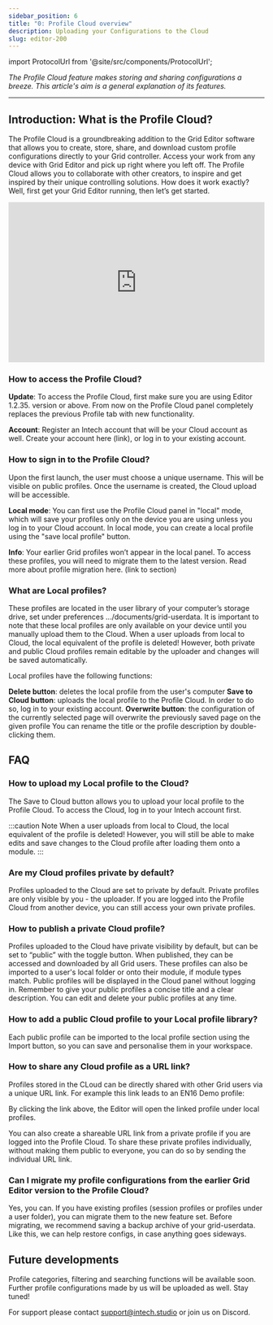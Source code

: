 ```yaml
---
sidebar_position: 6
title: "0: Profile Cloud overview"
description: Uploading your Configurations to the Cloud
slug: editor-200
---
```


import ProtocolUrl from '@site/src/components/ProtocolUrl';

*The Profile Cloud feature makes storing and sharing configurations a breeze. This article's aim is a general explanation of its features.*

---

## Introduction: What is the Profile Cloud? 

The Profile Cloud is a groundbreaking addition to the Grid Editor software that allows you to create, store, share, and download custom profile configurations directly to your Grid controller. Access your work from any device with Grid Editor and pick up right where you left off. The Profile Cloud allows you to collaborate with other creators, to inspire and get inspired by their unique controlling solutions. How does it work exactly? Well, first get your Grid Editor running, then let’s get started.

<!-- 
Hogyan kell videót feltenni? 
1. go to youtube
2. open video
3. click "share"
4. choose "embed"
5. copy and paste
-->

<div style={{display: 'flex', alignItems: 'center', justifyContent: 'center'}}>
<iframe width="100%" height="315" style={{maxWidth:'560px'}} src="https://www.youtube.com/embed/s9uFpXCTCSQ?si=tmJDbiiaSXPXiLnb&amp;controls=0" title="YouTube video player" frameborder="0" allow="accelerometer; autoplay; clipboard-write; encrypted-media; gyroscope; picture-in-picture; web-share" allowfullscreen></iframe>
</div>

### How to access the Profile Cloud?


**Update**: To access the Profile Cloud, first make sure you are using Editor 1.2.35. version or above. From now on the Profile Cloud panel completely replaces the previous Profile tab with new functionality.

**Account**: Register an Intech account that will be your Cloud account as well. Create your account here (link), or log in to your existing account. 

### How to sign in to the Profile Cloud?
Upon the first launch, the user must choose a unique username. This will be visible on public profiles. Once the username is created, the Cloud upload will be accessible.

**Local mode**: You can first use the Profile Cloud panel in "local" mode, which will save your profiles only on the device you are using unless you log in to your Cloud account. In local mode, you can create a local profile using the "save local profile" button.

**Info**: Your earlier Grid profiles won’t appear in the local panel. To access these profiles, you will need to migrate them to the latest version. Read more about profile migration here. (link to section)


### What are Local profiles?


These profiles are located in the user library of your computer’s storage drive, set under preferences
.../documents/grid-userdata. It is important to note that these local profiles are only available on your device until you manually upload them to the Cloud. When a user uploads from local to Cloud, the local equivalent of the profile is deleted! However, both private and public Cloud profiles remain editable by the uploader and changes will be saved automatically.

Local profiles have the following functions:

**Delete button**: deletes the local profile from the user's computer
**Save to Cloud button**: uploads the local profile to the Profile Cloud. In order to do so, log in to your existing account.
**Overwrite button**: the configuration of the currently selected page will overwrite the previously saved page on the given profile
You can rename the title or the profile description by double-clicking them.

## FAQ

### How to upload my Local profile to the Cloud?


The Save to Cloud button allows you to upload your local profile to the Profile Cloud. 
To access the Cloud, log in to your Intech account first. 

:::caution Note
 When a user uploads from local to Cloud, the local equivalent of the profile is deleted! However, you will still be able to make edits and save changes to the Cloud profile after loading them onto a module.
:::


### Are my Cloud profiles private by default?


Profiles uploaded to the Cloud are set to private by default. Private profiles are only visible by you - the uploader. If you are logged into the Profile Cloud from another device, you can still access your own private profiles.


### How to publish a private Cloud profile?


Profiles uploaded to the Cloud have private visibility by default, but can be set to “public” with the toggle button. When published, they can be accessed and downloaded by all Grid users. These profiles can also be imported to a user's local folder or onto their module, if module types match. Public profiles will be displayed in the Cloud panel without logging in. Remember to give your public profiles a concise title and a clear description. You can edit and delete your public profiles at any time.

### How to add a public Cloud profile to your Local profile library? 


Each public profile can be imported to the local profile section using the Import button, so you can save and personalise them in your workspace.

### How to share any Cloud profile as a URL link?


Profiles stored in the CLoud can be directly shared with other Grid users via a unique URL link. For example this link leads to an EN16 Demo profile:<ProtocolUrl title="Example Profile" protocolUrl="grid-editor://?profile-link=Rk9NiKfeThttnZq6YYtD"/>


By clicking the link above, the Editor will open the linked profile under local profiles. 

You can also create a shareable URL link from a private profile if you are logged into the Profile Cloud. To share these private profiles individually, without making them public to everyone, you can do so by sending the individual URL link.


### Can I migrate my profile configurations from the earlier Grid Editor version to the Profile Cloud?


Yes, you can. If you have existing profiles (session profiles or profiles under a user folder), you can migrate them to the new feature set. Before migrating, we recommend saving a backup archive of your grid-userdata. Like this, we can help restore configs, in case anything goes sideways. 


## Future developments


Profile categories, filtering and searching functions will be available soon. Further profile configurations made by us will be uploaded as well. Stay tuned!

For support please contact support@intech.studio or join us on Discord.





